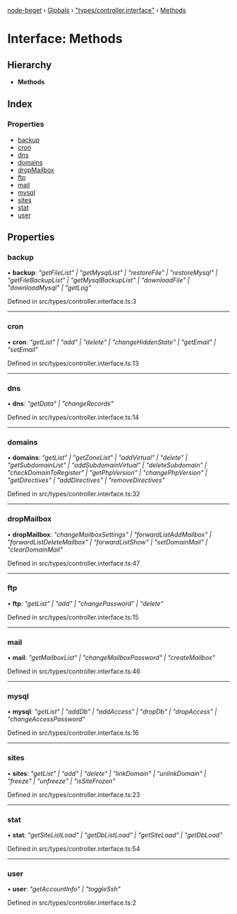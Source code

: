 [node-beget](../README.md) › [Globals](../globals.md) › ["types/controller.interface"](../modules/_types_controller_interface_.md) › [Methods](_types_controller_interface_.methods.md)

# Interface: Methods

## Hierarchy

* **Methods**

## Index

### Properties

* [backup](_types_controller_interface_.methods.md#backup)
* [cron](_types_controller_interface_.methods.md#cron)
* [dns](_types_controller_interface_.methods.md#dns)
* [domains](_types_controller_interface_.methods.md#domains)
* [dropMailbox](_types_controller_interface_.methods.md#dropmailbox)
* [ftp](_types_controller_interface_.methods.md#ftp)
* [mail](_types_controller_interface_.methods.md#mail)
* [mysql](_types_controller_interface_.methods.md#mysql)
* [sites](_types_controller_interface_.methods.md#sites)
* [stat](_types_controller_interface_.methods.md#stat)
* [user](_types_controller_interface_.methods.md#user)

## Properties

###  backup

• **backup**: *"getFileList" | "getMysqlList" | "restoreFile" | "restoreMysql" | "getFileBackupList" | "getMysqlBackupList" | "downloadFile" | "downloadMysql" | "getLog"*

Defined in src/types/controller.interface.ts:3

___

###  cron

• **cron**: *"getList" | "add" | "delete" | "changeHiddenState" | "getEmail" | "setEmail"*

Defined in src/types/controller.interface.ts:13

___

###  dns

• **dns**: *"getData" | "changeRecords"*

Defined in src/types/controller.interface.ts:14

___

###  domains

• **domains**: *"getList" | "getZoneList" | "addVirtual" | "delete" | "getSubdomainList" | "addSubdomainVirtual" | "deleteSubdomain" | "checkDomainToRegister" | "getPhpVersion" | "changePhpVersion" | "getDirectives" | "addDirectives" | "removeDirectives"*

Defined in src/types/controller.interface.ts:32

___

###  dropMailbox

• **dropMailbox**: *"changeMailboxSettings" | "forwardListAddMailbox" | "forwardListDeleteMailbox" | "forwardListShow" | "setDomainMail" | "clearDomainMail"*

Defined in src/types/controller.interface.ts:47

___

###  ftp

• **ftp**: *"getList" | "add" | "changePassword" | "delete"*

Defined in src/types/controller.interface.ts:15

___

###  mail

• **mail**: *"getMailboxList" | "changeMailboxPassword" | "createMailbox"*

Defined in src/types/controller.interface.ts:46

___

###  mysql

• **mysql**: *"getList" | "addDb" | "addAccess" | "dropDb" | "dropAccess" | "changeAccessPassword"*

Defined in src/types/controller.interface.ts:16

___

###  sites

• **sites**: *"getList" | "add" | "delete" | "linkDomain" | "unlinkDomain" | "freeze" | "unfreeze" | "isSiteFrozen"*

Defined in src/types/controller.interface.ts:23

___

###  stat

• **stat**: *"getSiteListLoad" | "getDbListLoad" | "getSiteLoad" | "getDbLoad"*

Defined in src/types/controller.interface.ts:54

___

###  user

• **user**: *"getAccountInfo" | "toggleSsh"*

Defined in src/types/controller.interface.ts:2
